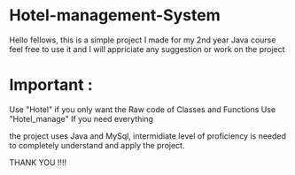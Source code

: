 # Hotel-management-System
Hello fellows, this is a simple project I made for my 2nd year Java course feel free to use it and I will appriciate any suggestion or work on the project

# Important : 
Use "Hotel" if you only want the Raw code of Classes and Functions
Use "Hotel_manage" If you need everything

the project uses Java and MySql, intermidiate level of proficiency is needed to completely understand and apply the project.

THANK YOU !!!!
